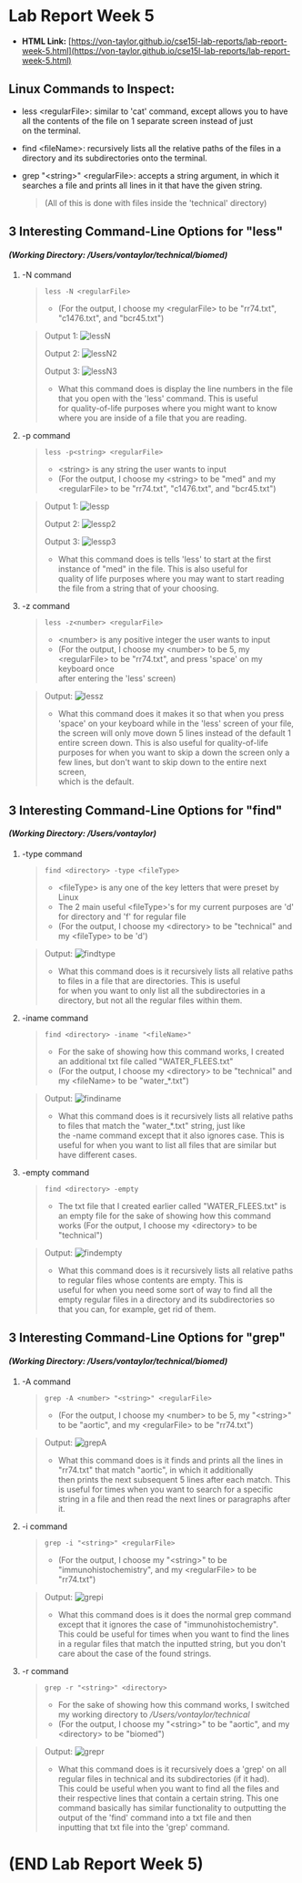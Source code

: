 # Lab Report Week 5
- **HTML Link:** [https://von-taylor.github.io/cse15l-lab-reports/lab-report-week-5.html](https://von-taylor.github.io/cse15l-lab-reports/lab-report-week-5.html)
## Linux Commands to Inspect:
- less \<regularFile>: similar to 'cat' command, except allows you to have all the contents of the file on 1 separate screen instead of just\
on the terminal.
- find \<fileName>: recursively lists all the relative paths of the files in a directory and its subdirectories onto the terminal.
- grep "\<string>" \<regularFile>: accepts a string argument, in which it searches a file and prints all lines in it that have the given string.
    
    >   (All of this is done with files inside the 'technical' directory)

## 3 Interesting Command-Line Options for "less"
#### *(Working Directory: /Users/vontaylor/technical/biomed)*

1. -N command
    > `less -N <regularFile>`
    > - (For the output, I choose my \<regularFile> to be "rr74.txt", "c1476.txt", and "bcr45.txt")
    
    > Output 1:
    > ![lessN](Week-5-Lab-Report-Pics/lessN.jpg)
    >
    > Output 2:
    > ![lessN2](Week-5-Lab-Report-Pics/lessN2.jpg)
    > 
    > Output 3: 
    > ![lessN3](Week-5-Lab-Report-Pics/lessN3.jpg)
    > 
    > - What this command does is display the line numbers in the file that you open with the 'less' command. This is useful\
    > for quality-of-life purposes where you might want to know where you are inside of a file that you are reading.

2. -p command
    > `less -p<string> <regularFile>`
    > - \<string> is any string the user wants to input
    > - (For the output, I choose my \<string> to be "med" and my \<regularFile> to be "rr74.txt", "c1476.txt", and "bcr45.txt")
    
    > Output 1:
    > ![lessp](Week-5-Lab-Report-Pics/lessp.jpg)
    > 
    > Output 2:
    > ![lessp2](Week-5-Lab-Report-Pics/lessp2.jpg)
    > 
    > Output 3:
    > ![lessp3](Week-5-Lab-Report-Pics/lessp3.jpg)
    > 
    > - What this command does is tells 'less' to start at the first instance of "med" in the file. This is also useful for\
    > quality of life purposes where you may want to start reading the file from a string that of your choosing.
    
3. -z command
    > `less -z<number> <regularFile>`
    > - \<number> is any positive integer the user wants to input
    > - (For the output, I choose my \<number> to be 5, my \<regularFile> to be "rr74.txt", and press 'space' on my keyboard once\
    > after entering the 'less' screen)
    
    > Output:
    > ![lessz](Week-5-Lab-Report-Pics/less-z.jpg)
    > - What this command does it makes it so that when you press 'space' on your keyboard while in the 'less' screen of your file,\
    > the screen will only move down 5 lines instead of the default 1 entire screen down. This is also useful for quality-of-life\
    > purposes for when you want to skip a down the screen only a few lines, but don't want to skip down to the entire next screen,\
    > which is the default.

## 3 Interesting Command-Line Options for "find"
#### *(Working Directory: /Users/vontaylor)*

1. -type command
    > `find <directory> -type <fileType>`
    > - \<fileType> is any one of the key letters that were preset by Linux
    > - The 2 main useful \<fileType>'s for my current purposes are 'd' for directory and 'f' for regular file
    > - (For the output, I choose my \<directory> to be "technical" and my \<fileType> to be 'd')
    
    > Output:
    > ![findtype](Week-5-Lab-Report-Pics/findtype.jpg)
    > - What this command does is it recursively lists all relative paths to files in a file that are directories. This is useful\
    > for when you want to only list all the subdirectories in a directory, but not all the regular files within them.

2. -iname command
    > `find <directory> -iname "<fileName>"`
    > - For the sake of showing how this command works, I created an additional txt file called "WATER_FLEES.txt"
    > - (For the output, I choose my \<directory> to be "technical" and my \<fileName> to be "water_\*.txt")
    
    > Output:
    > ![findiname](Week-5-Lab-Report-Pics/findiname.jpg)
    > - What this command does is it recursively lists all relative paths to files that match the "water_\*.txt" string, just like\
    > the -name command except that it also ignores case. This is useful for when you want to list all files that are similar but\
    > have different cases.

3. -empty command
    > `find <directory> -empty`
    > - The txt file that I created earlier called "WATER_FLEES.txt" is an empty file for the sake of showing how this command works
    >  (For the output, I choose my \<directory> to be "technical")

    > Output:
    > ![findempty](Week-5-Lab-Report-Pics/findempty.jpg)
    > - What this command does is it recursively lists all relative paths to regular files whose contents are empty. This is\
    > useful for when you need some sort of way to find all the empty regular files in a directory and its subdirectories so\
    > that you can, for example, get rid of them.

## 3 Interesting Command-Line Options for "grep"
#### *(Working Directory: /Users/vontaylor/technical/biomed)*

1. -A command
    > `grep -A <number> "<string>" <regularFile>`
    > - (For the output, I choose my \<number> to be 5, my "\<string>" to be "aortic", and my \<regularFile> to be "rr74.txt")
    
    > Output:
    > ![grepA](Week-5-Lab-Report-Pics/grepA.jpg)
    > - What this command does is it finds and prints all the lines in "rr74.txt" that match "aortic", in which it additionally\
    > then prints the next subsequent 5 lines after each match. This is useful for times when you want to search for a specific\
    > string in a file and then read the next lines or paragraphs after it.

2. -i command
    > `grep -i "<string>" <regularFile>`
    > - (For the output, I choose my "\<string>" to be "immunohistochemistry", and my \<regularFile> to be "rr74.txt")

    > Output:
    > ![grepi](Week-5-Lab-Report-Pics/grepi.jpg)
    > - What this command does is it does the normal grep command except that it ignores the case of "immunohistochemistry".\
    > This could be useful for times when you want to find the lines in a regular files that match the inputted string, but you don't\
    > care about the case of the found strings.

3. -r command
    > `grep -r "<string>" <directory>`
    > - For the sake of showing how this command works, I switched my working directory to */Users/vontaylor/technical*
    > - (For the output, I choose my "\<string>" to be "aortic", and my \<directory> to be "biomed")

    > Output:
    > ![grepr](Week-5-Lab-Report-Pics/grepr.jpg)
    > - What this command does is it recursively does a 'grep' on all regular files in technical and its subdirectories (if it had).\
    > This could be useful when you want to find all the files and their respective lines that contain a certain string. This one\
    > command basically has similar functionality to outputting the output of the 'find' command into a txt file and then\
    > inputting that txt file into the 'grep' command.

# (END Lab Report Week 5)
